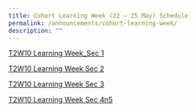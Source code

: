 ```yaml
---
title: Cohort Learning Week (22 – 25 May) Schedule
permalink: /announcements/cohort-learning-week/
description: ""
---
```

[T2W10 Learning Week_Sec 1](/files/t2w10%20learning%20week_sec%201.pdf)

[T2W10 Learning Week Sec 2](/files/t2w10%20learning%20week_sec%202.pdf)

[T2W10 Learning Week Sec 3](/files/t2w10%20learning%20week_sec%203.pdf)

[T2W10 Learning Week Sec 4n5](/files/t2w10%20learning%20week_sec%204n5.pdf)